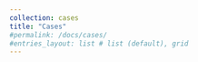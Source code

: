 ```yaml
---
collection: cases
title: "Cases"
#permalink: /docs/cases/
#entries_layout: list # list (default), grid
---
```


